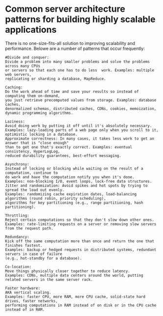 # Common  server architecture patterns  for building highly scalable applications

There is no one-size-fits-all solution to improving scalability and performance. 
Belowe are a number of patterns that occur frequently:

    #Divide and conquer: 
    Divide a problem into many smaller problems and solve the problems across many CPUs 
    or servers so that each one has to do less  work. Examples: multiple web servers, 
    replicating or sharding a database, MapReduce.
    
    Caching: 
    Do the work ahead of time and save your results so instead of computing them on-demand, 
    you just retrieve precomputed values from storage. Examples: database caches, 
    denormalized schemas, distributed caches, CDNs, cookies, memoization, dynamic programming algorithms.
    
    Laziness: 
    Avoid doing work by putting it off until it's absolutely necessary. 
    Examples: lazy-loading parts of a web page only when you scroll to it, optimistic locking in a database.
    Approximate correctness: In many cases, it takes less work to get an answer that is "close enough" 
    than to get one that's exactly correct. Examples: eventual consistency, HyperLogLog, 
    reduced durability guarantees, best-effort messaging.
    
    Asynchrony:
    Instead of locking or blocking while waiting on the result of a computation, continue to
    do work and have the computation notify you when it's done. 
    Examples: non-blocking I/O, event loops, lock-free data structures.
    Jitter and randomization: Avoid spikes and hot spots by trying to spread the load out evenly. 
    Examples: randomizing cache expiration dates, load-balancing algorithms (round robin, priority scheduling), 
    algorithms for key partitioning (e.g., range partitioning, hash partitioning).
    
    Throttling: 
    Reject certain computations so that they don't slow down other ones. 
    Examples: rate-limiting requests on a server or removing slow servers from the request path.
    
    Redundancy: 
    Kick off the same computation more than once and return the one that finishes fastest. 
    Examples: backup or hedged requests in distributed systems, redundant servers in case of failure
    (e.g., hot-standby for a database).
    
    Co-location: 
    Move things physically closer together to reduce latency. 
    Examples: CDNs, multiple data centers around the world, putting related servers in the same server rack.
    
    Faster hardware: 
    AKA vertical scaling. 
    Examples: faster CPU, more RAM, more CPU cache, solid-state hard drives, faster networks, 
    performing computations in RAM instead of on disk or in the CPU cache instead of in RAM.
    
